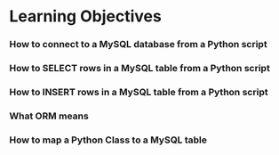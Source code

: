 # Learning Objectives

### How to connect to a MySQL database from a Python script

### How to SELECT rows in a MySQL table from a Python script

### How to INSERT rows in a MySQL table from a Python script

### What ORM means

### How to map a Python Class to a MySQL table